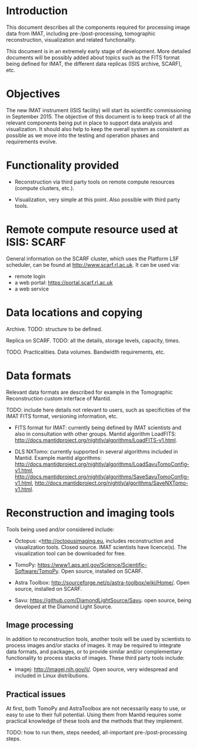 
Introduction
============

This document describes all the components required for processing
image data from IMAT, including pre-/post-processing, tomographic
reconstruction, visualization and related functionality.

This document is in an extremely early stage of development. More
detailed documents will be possibly added about topics such as the
FITS format being defined for IMAT, the different data replicas (ISIS
archive, SCARF), etc.

Objectives
==========

The new IMAT instrument (ISIS facility) will start its scientific
commissioning in September 2015. The objective of this document is to
keep track of all the relevant components being put in place to
support data analysis and visualization. It should also help to keep
the overall system as consistent as possible as we move into the
testing and operation phases and requirements evolve.

Functionality provided
======================

* Reconstruction via third party tools on remote compute resources
  (compute clusters, etc.).

* Visualization, very simple at this point. Also possible with third
  party tools.

Remote compute resource used at ISIS: SCARF
===========================================

General information on the SCARF cluster, which uses the Platform LSF
scheduler, can be found at http://www.scarf.rl.ac.uk. It can be used
via:

* remote login
* a web portal: https://portal.scarf.rl.ac.uk
* a web service

Data locations and copying
==========================

Archive. TODO: structure to be defined.

Replica on SCARF. TODO: all the details, storage levels, capacity,
times.

TODO. Practicalities. Data volumes. Bandwidth requirements, etc.

Data formats
============

Relevant data formats are described for example in the Tomographic
Reconstruction custom interface of Mantid.

TODO: include here details not relevant to users, such as
specificities of the IMAT FITS format, versioning information, etc.

* FITS format for IMAT: currently being defined by IMAT scientists and
  also in consultation with other groups. Mantid algorithm LoadFITS:
  http://docs.mantidproject.org/nightly/algorithms/LoadFITS-v1.html.

* DLS NXTomo: currently supported in several algorithms included in
  Mantid. Example mantid algorithms:
  http://docs.mantidproject.org/nightly/algorithms/LoadSavuTomoConfig-v1.html,
  http://docs.mantidproject.org/nightly/algorithms/SaveSavuTomoConfig-v1.html,
  http://docs.mantidproject.org/nightly/algorithms/SaveNXTomo-v1.html.

Reconstruction and imaging tools
================================

Tools being used and/or considered include:

* Octopus: <http://octopusimaging.eu, includes reconstruction and
  visualization tools. Closed source. IMAT scientists have
  licence(s). The visualization tool can be downloaded for free.

* TomoPy:
  https://www1.aps.anl.gov/Science/Scientific-Software/TomoPy. Open
  source, installed on SCARF.

* Astra Toolbox:
  http://sourceforge.net/p/astra-toolbox/wiki/Home/. Open source,
  installed on SCARF.

* Savu: https://github.com/DiamondLightSource/Savu. open source, being
  developed at the Diamond Light Source.


Image processing
----------------

In addition to reconstruction tools, another tools will be used by
scientists to process images and/or stacks of images. It may be
required to integrate data formats, and packages, or to provide
similar and/or complementary functionality to process stacks of
images. These third party tools include:

* imagej: http://imagej.nih.gov/ij/. Open source, very widespread and
  included in Linux distributions.


Practical issues
----------------

At first, both TomoPy and AstraToolbox are not necessarily easy to
use, or easy to use to their full potential. Using them from Mantid
requires some practical knowledge of these tools and the methods that
they implement.

TODO: how to run them, steps needed, all-important
pre-/post-processing steps.
